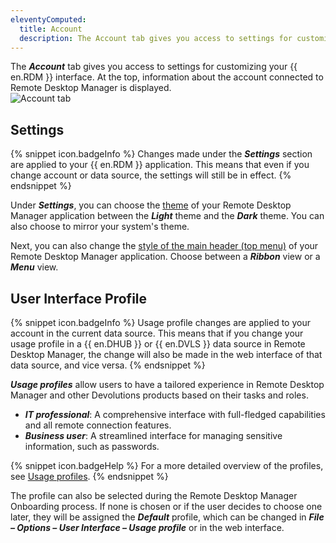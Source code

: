 ```yaml
---
eleventyComputed:
  title: Account
  description: The Account tab gives you access to settings for customizing your {{ en.RDM }} interface.
---
```

The ***Account*** tab gives you access to settings for customizing your {{ en.RDM }} interface. At the top, information about the account connected to Remote Desktop Manager is displayed.  
![Account tab](https://webdevolutions.azureedge.net/docs/en/rdm/windows/RDMWin2165.png)  

## Settings

{% snippet icon.badgeInfo %} 
Changes made under the ***Settings*** section are applied to your {{ en.RDM }} application. This means that even if you change account or data source, the settings will still be in effect.
{% endsnippet %}  

Under ***Settings***, you can choose the [theme](/rdm/windows/user-interface/customization/theme/) of your Remote Desktop Manager application between the ***Light*** theme and the ***Dark*** theme. You can also choose to mirror your system's theme.  

Next, you can also change the [style of the main header (top menu)](/rdm/windows/user-interface/customization/style/) of your Remote Desktop Manager application. Choose between a ***Ribbon*** view or a ***Menu*** view.

## User Interface Profile

{% snippet icon.badgeInfo %} 
Usage profile changes are applied to your account in the current data source. This means that if you change your usage profile in a {{ en.DHUB }} or {{ en.DVLS }} data source in Remote Desktop Manager, the change will also be made in the web interface of that data source, and vice versa.
{% endsnippet %}  

***Usage profiles*** allow users to have a tailored experience in Remote Desktop Manager and other Devolutions products based on their tasks and roles.  

* ***IT professional***: A comprehensive interface with full-fledged capabilities and all remote connection features.  
* ***Business user***: A streamlined interface for managing sensitive information, such as passwords.  

{% snippet icon.badgeHelp %} 
For a more detailed overview of the profiles, see [Usage profiles](/rdm/windows/user-interface/customization/usage-profiles/).
{% endsnippet %}  

The profile can also be selected during the Remote Desktop Manager Onboarding process. If none is chosen or if the user decides to choose one later, they will be assigned the ***Default*** profile, which can be changed in ***File – Options – User Interface – Usage profile*** or in the web interface.  
